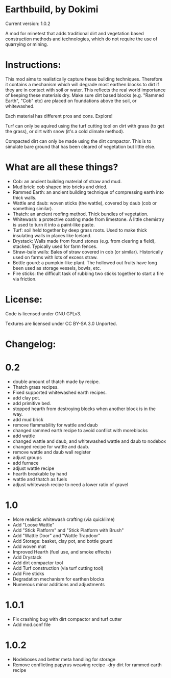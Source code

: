 # Earthbuild, by Dokimi

Current version: 1.0.2

A mod for minetest that adds traditional dirt and vegetation based construction methods and technologies, which do not require the use of quarrying or mining.


# Instructions:
This mod aims to realistically capture these building techniques. Therefore it contains a mechanism which will degrade most earthen blocks to dirt if they are in contact with soil or water. This reflects the real world importance of keeping these materials dry. Make sure dirt based blocks (e.g. "Rammed Earth", "Cob" etc) are placed on foundations above the soil, or whitewashed.

Each material has different pros and cons. Explore!

Turf can only be aquired using the turf cutting tool on dirt with grass (to get the grass), or dirt with snow (it's a cold climate method).

Compacted dirt can only be made using the dirt compactor. This is to simulate bare ground that has been cleared of vegetation but little else.

# What are all these things?
- Cob: an ancient building material of straw and mud.
- Mud brick: cob shaped into bricks and dried.
- Rammed Earth: an ancient building technique of compressing earth into thick walls.
- Wattle and daub: woven sticks (the wattle), covered by daub (cob or something similar).
- Thatch: an ancient roofing method. Thick bundles of vegetation.
- Whitewash: a protective coating made from limestone. A little chemistry is used to turn it into a paint-like paste.
- Turf: soil held together by deep grass roots. Used to make thick insulating walls in places like Iceland.
- Drystack: Walls made from found stones (e.g. from clearing a field), stacked. Typically used for farm fences.
- Straw-bale walls: Bales of straw covered in cob (or similar). Historically used on farms with lots of excess straw.
- Bottle gourd: a pumpkin-like plant. The hollowed out fruits have long been used as storage vessels, bowls, etc.
- Fire sticks: the difficult task of rubbing two sticks together to start a fire via friction.




# License:

Code is licensed under GNU GPLv3.

Textures are licensed under CC BY-SA 3.0 Unported.


# Changelog:

# 0.2
- double amount of thatch made by recipe.
- Thatch grass recipes.
- Fixed supported whitewashed earth recipes. 
- add clay pot. 
- add primitive bed. 
- stopped hearth from destroying blocks when another block is in the way. 
- add mud brick
- remove flammability for wattle and daub 
- changed rammed earth recipe to avoid conflict with moreblocks 
- add wattle
- changed wattle and daub, and whitewashed wattle and daub to nodebox
- changed recipe for wattle and daub.
- remove wattle and daub wall register
- adjust groups
- add furnace
- adjust wattle recipe
- hearth breakable by hand
- wattle and thatch as fuels
- adjust whitewash recipe to need a lower ratio of gravel

# 1.0
- More realistic whitewash crafting (via quicklime)
- Add "Loose Wattle"
- Add "Stick Platform" and "Stick Platform with Brush"
- Add "Wattle Door" and "Wattle Trapdoor"
- Add Storage: basket, clay pot, and bottle gourd
- Add woven mat
- Improved Hearth (fuel use, and smoke effects)
- Add Drystack
- Add dirt compactor tool
- Add Turf construction (via turf cutting tool)
- Add Fire sticks
- Degradation mechanism for earthen blocks
- Numerous minor additions and adjustments

# 1.0.1
- Fix crashing bug with dirt compactor and turf cutter
- Add mod.conf file

# 1.0.2
- Nodeboxes and better meta handling for storage
- Remove conflicting papyrus weaving recipe
-dry dirt for rammed earth recipe
